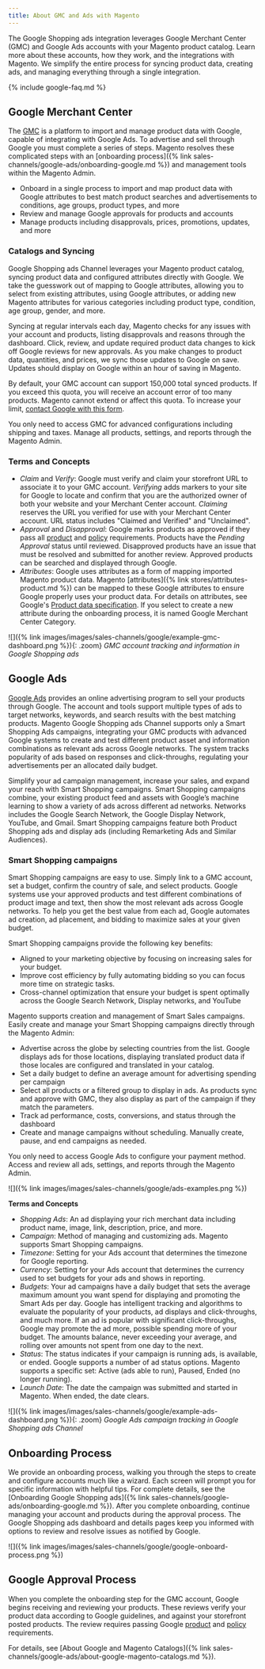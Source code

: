 ```yaml
---
title: About GMC and Ads with Magento
---
```



The Google Shopping ads integration leverages Google Merchant Center (GMC) and Google Ads accounts with your Magento product catalog. Learn more about these accounts, how they work, and the integrations with Magento. We simplify the entire process for syncing product data, creating ads, and managing everything through a single integration. 

{% include google-faq.md %}

## Google Merchant Center

The [GMC][2] is a platform to import and manage product data with Google, capable of integrating with Google Ads. To advertise and sell through Google you must complete a series of steps. Magento resolves these complicated steps with an [onboarding process]({% link sales-channels/google-ads/onboarding-google.md %}) and management tools within the Magento Admin.

* Onboard in a single process to import and map product data with Google attributes to best match product searches and advertisements to conditions, age groups, product types, and more
* Review and manage Google approvals for products and accounts
* Manage products including disapprovals, prices, promotions, updates, and more

### Catalogs and Syncing

Google Shopping ads Channel leverages your Magento product catalog, syncing product data and configured attributes directly with Google. We take the guesswork out of mapping to Google attributes, allowing you to select from existing attributes, using Google attributes, or adding new Magento attributes for various categories including product type, condition, age group, gender, and more.

Syncing at regular intervals each day, Magento checks for any issues with your account and products, listing disapprovals and reasons through the dashboard. Click, review, and update required product data changes to kick off Google reviews for new approvals. As you make changes to product data, quantities, and prices, we sync those updates to Google on save. Updates should display on Google within an hour of saving in Magento.

By default, your GMC account can support 150,000 total synced products. If you exceed this quota, you will receive an account error of too many products. Magento cannot extend or affect this quota. To increase your limit, [contact Google with this form][3].

You only need to access GMC for advanced configurations including shipping and taxes. Manage all products, settings, and reports through the Magento Admin.

### Terms and Concepts

* *Claim* and *Verify*: Google must verify and claim your storefront URL to associate it to your GMC account. *Verifying* adds markers to your site for Google to locate and confirm that you are the authorized owner of both your website and your Merchant Center account. *Claiming* reserves the URL you verified for use with your Merchant Center account. URL status includes "Claimed and Verified" and "Unclaimed".
* *Approval* and *Disapproval*: Google marks products as approved if they pass all [product][4] and [policy][5] requirements. Products have the *Pending Approval* status until reviewed. Disapproved products have an issue that must be resolved and submitted for another review. Approved products can be searched and displayed through Google.
* *Attributes*: Google uses attributes as a form of mapping imported Magento product data. Magento [attributes]({% link stores/attributes-product.md %}) can be mapped to these Google attributes to ensure Google properly uses your product data. For details on attributes, see Google's [Product data specification][6]. If you select to create a new attribute during the onboarding process, it is named Google Merchant Center Category.

![]({% link images/images/sales-channels/google/example-gmc-dashboard.png %}){: .zoom}
*GMC account tracking and information in Google Shopping ads*

## Google Ads

[Google Ads][7] provides an online advertising program to sell your products through Google. The account and tools support multiple types of ads to target networks, keywords, and search results with the best matching products. Magento Google Shopping ads Channel supports only a Smart Shopping Ads campaigns, integrating your GMC products with advanced Google systems to create and test different product asset and information combinations as relevant ads across Google networks. The system tracks popularity of ads based on responses and click-throughs, regulating your advertisements per an allocated daily budget.

Simplify your ad campaign management, increase your sales, and expand your reach with Smart Shopping campaigns. Smart Shopping campaigns combine, your existing product feed and assets with Google’s machine learning to show a variety of ads across different ad networks. Networks includes the Google Search Network, the Google Display Network, YouTube, and Gmail. Smart Shopping campaigns feature both Product Shopping ads and display ads (including Remarketing Ads and Similar Audiences).

### Smart Shopping campaigns

Smart Shopping campaigns are easy to use. Simply link to a GMC account, set a budget, confirm the country of sale, and select products. Google systems use your approved products and test different combinations of product image and text, then show the most relevant ads across Google networks. To help you get the best value from each ad, Google automates ad creation, ad placement, and bidding to maximize sales at your given budget.

Smart Shopping campaigns provide the following key benefits:

* Aligned to your marketing objective by focusing on increasing sales for your budget.
* Improve cost efficiency by fully automating bidding so you can focus more time on strategic tasks.
* Cross-channel optimization that ensure your budget is spent optimally across the Google Search Network, Display networks, and YouTube

Magento supports creation and management of Smart Sales campaigns. Easily create and manage your Smart Shopping campaigns directly through the Magento Admin:

* Advertise across the globe by selecting countries from the list. Google displays ads for those locations, displaying translated product data if those locales are configured and translated in your catalog.
* Set a daily budget to define an average amount for advertising spending per campaign
* Select all products or a filtered group to display in ads. As products sync and approve with GMC, they also display as part of the campaign if they match the parameters.
* Track ad performance, costs, conversions, and status through the dashboard
* Create and manage campaigns without scheduling. Manually create, pause, and end campaigns as needed.

You only need to access Google Ads to configure your payment method. Access and review all ads, settings, and reports through the Magento Admin.

![]({% link images/images/sales-channels/google/ads-examples.png %})

**Terms and Concepts**

* *Shopping Ads*: An ad displaying your rich merchant data including product name, image, link, description, price, and more.
* *Campaign*: Method of managing and customizing ads. Magento supports Smart Shopping campaigns.
* *Timezone*: Setting for your Ads account that determines the timezone for Google reporting.
* *Currency*: Setting for your Ads account that determines the currency used to set budgets for your ads and shows in reporting.
* *Budgets*: Your ad campaigns have a daily budget that sets the average maximum amount you want spend for displaying and promoting the Smart Ads per day. Google has intelligent tracking and algorithms to evaluate the popularity of your products, ad displays and click-throughs, and much more. If an ad is popular with significant click-throughs, Google may promote the ad more, possible spending more of your budget. The amounts balance, never exceeding your average, and rolling over amounts not spent from one day to the next.
* *Status*: The status indicates if your campaign is running ads, is available, or ended. Google supports a number of ad status options. Magento supports a specific set: Active (ads able to run), Paused, Ended (no longer running).
* *Launch Date*: The date the campaign was submitted and started in Magento. When ended, the date clears.

![]({% link images/images/sales-channels/google/example-ads-dashboard.png %}){: .zoom}
*Google Ads campaign tracking in Google Shopping ads Channel*

## Onboarding Process

We provide an onboarding process, walking you through the steps to create and configure accounts much like a wizard. Each screen will prompt you for specific information with helpful tips. For complete details, see the [Onboarding Google Shopping ads]({% link sales-channels/google-ads/onboarding-google.md %}). After you complete onboarding, continue managing your account and products during the approval process. The Google Shopping ads dashboard and details pages keep you informed with options to review and resolve issues as notified by Google.

![]({% link images/images/sales-channels/google/google-onboard-process.png %})

## Google Approval Process

When you complete the onboarding step for the GMC account, Google begins receiving and reviewing your products. These reviews verify your product data according to Google guidelines, and against your storefront posted products. The review requires passing Google [product][4] and [policy][5] requirements.

For details, see [About Google and Magento Catalogs]({% link sales-channels/google-ads/about-google-magento-catalogs.md %}).

[1]: https://support.magento.com/hc/en-us/articles/360026412412
[2]: https://support.google.com/merchants/answer/188493?hl=en
[3]: https://support.google.com/merchants/contact/additional_items
[4]: https://support.google.com/merchants/answer/1678274
[5]: https://support.google.com/merchants/answer/6103800
[6]: https://support.google.com/merchants/answer/7052112
[7]: https://support.google.com/google-ads/answer/7674739?hl=en
